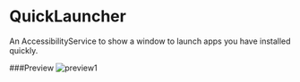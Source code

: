 # QuickLauncher
An AccessibilityService to show a window to launch apps you have installed quickly.

###Preview
![preview1](preview.gif)

